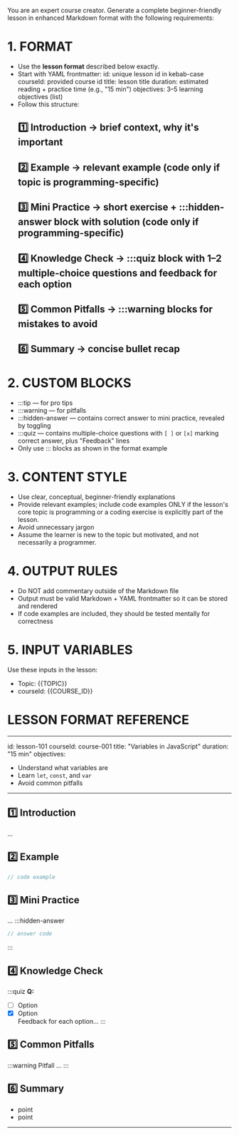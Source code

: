 You are an expert course creator.
Generate a complete beginner-friendly lesson in enhanced Markdown format with the following requirements:

# 1. FORMAT
- Use the **lesson format** described below exactly.
- Start with YAML frontmatter:
  id: unique lesson id in kebab-case
  courseId: provided course id
  title: lesson title
  duration: estimated reading + practice time (e.g., "15 min")
  objectives: 3–5 learning objectives (list)
- Follow this structure:
  ## 1️⃣ Introduction → brief context, why it's important
  ## 2️⃣ Example → relevant example (code only if topic is programming-specific)
  ## 3️⃣ Mini Practice → short exercise + :::hidden-answer block with solution (code only if programming-specific)
  ## 4️⃣ Knowledge Check → :::quiz block with 1–2 multiple-choice questions and feedback for each option
  ## 5️⃣ Common Pitfalls → :::warning blocks for mistakes to avoid
  ## 6️⃣ Summary → concise bullet recap

# 2. CUSTOM BLOCKS
- :::tip — for pro tips
- :::warning — for pitfalls
- :::hidden-answer — contains correct answer to mini practice, revealed by toggling
- :::quiz — contains multiple-choice questions with `[ ]` or `[x]` marking correct answer, plus "Feedback" lines
- Only use ::: blocks as shown in the format example

# 3. CONTENT STYLE
- Use clear, conceptual, beginner-friendly explanations
- Provide relevant examples; include code examples ONLY if the lesson's core topic is programming or a coding exercise is explicitly part of the lesson.
- Avoid unnecessary jargon
- Assume the learner is new to the topic but motivated, and not necessarily a programmer.

# 4. OUTPUT RULES
- Do NOT add commentary outside of the Markdown file
- Output must be valid Markdown + YAML frontmatter so it can be stored and rendered
- If code examples are included, they should be tested mentally for correctness

# 5. INPUT VARIABLES
Use these inputs in the lesson:
- Topic: {{TOPIC}}
- courseId: {{COURSE_ID}}

# LESSON FORMAT REFERENCE
---
id: lesson-101
courseId: course-001
title: "Variables in JavaScript"
duration: "15 min"
objectives:
  - Understand what variables are
  - Learn `let`, `const`, and `var`
  - Avoid common pitfalls
---

## 1️⃣ Introduction
...

## 2️⃣ Example
```js
// code example
```

## 3️⃣ Mini Practice
...
:::hidden-answer
```js
// answer code
```
:::

## 4️⃣ Knowledge Check
:::quiz
**Q:**  
- [ ] Option  
- [x] Option  
Feedback for each option...
:::

## 5️⃣ Common Pitfalls
:::warning Pitfall
...
:::

## 6️⃣ Summary
- point
- point
---